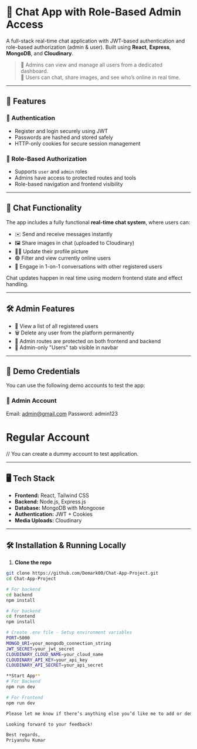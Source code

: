 # 💬 Chat App with Role-Based Admin Access

A full-stack real-time chat application with JWT-based authentication and role-based authorization (admin & user). Built using **React**, **Express**, **MongoDB**, and **Cloudinary**.

> 👑 Admins can view and manage all users from a dedicated dashboard.  
> 💬 Users can chat, share images, and see who’s online in real time.

---

## 🚀 Features

### 👤 Authentication
- Register and login securely using JWT
- Passwords are hashed and stored safely
- HTTP-only cookies for secure session management

### 🔐 Role-Based Authorization
- Supports `user` and `admin` roles
- Admins have access to protected routes and tools
- Role-based navigation and frontend visibility

---

## 💬 Chat Functionality

The app includes a fully functional **real-time chat system**, where users can:

- ✉️ Send and receive messages instantly
- 🖼️ Share images in chat (uploaded to Cloudinary)
- 🧑‍🎨 Update their profile picture
- 🟢 Filter and view currently online users
- 💬 Engage in 1-on-1 conversations with other registered users

Chat updates happen in real time using modern frontend state and effect handling.

---

## 🛠️ Admin Features

- 👥 View a list of all registered users
- 🗑️ Delete any user from the platform permanently
- 🔐 Admin routes are protected on both frontend and backend
- 📁 Admin-only "Users" tab visible in navbar

---

## 🧪 Demo Credentials

You can use the following demo accounts to test the app:

### 👑 Admin Account
Email: admin@gmail.com
Password: admin123

# Regular Account
// You can create a dummy account to test application.


---

## 🖥️ Tech Stack

- **Frontend:** React, Tailwind CSS
- **Backend:** Node.js, Express.js
- **Database:** MongoDB with Mongoose
- **Authentication:** JWT + Cookies
- **Media Uploads:** Cloudinary
---

## 🛠️ Installation & Running Locally

1. **Clone the repo**
```bash
git clone https://github.com/Demark00/Chat-App-Project.git
cd Chat-App-Project

# For backend
cd backend
npm install

# For backend
cd frontend
npm install

# Create .env file - Setup environment variables
PORT=5000
MONGO_URI=your_mongodb_connection_string
JWT_SECRET=your_jwt_secret
CLOUDINARY_CLOUD_NAME=your_cloud_name
CLOUDINARY_API_KEY=your_api_key
CLOUDINARY_API_SECRET=your_api_secret

**Start App**
# For Backend
npm run dev

# For Frontend
npm run dev

Please let me know if there’s anything else you’d like me to add or demonstrate.

Looking forward to your feedback!

Best regards,
Priyanshu Kumar





 




